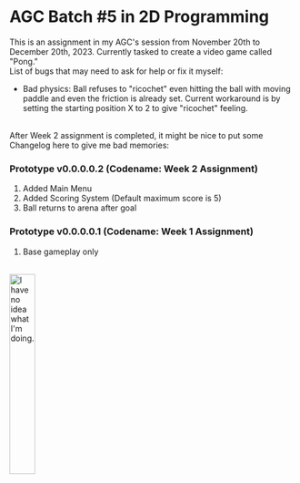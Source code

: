 <h1>AGC Batch #5 in 2D Programming</h1>
This is an assignment in my AGC's session from November 20th to December 20th, 2023. Currently tasked to create a video game called "Pong."
<br>
List of bugs that may need to ask for help or fix it myself:
<ul>
  <li>Bad physics: Ball refuses to "ricochet" even hitting the ball with moving paddle and even the friction is already set. Current workaround is by setting the starting position X to 2 to give "ricochet" feeling.</li>
</ul>
<br>
After Week 2 assignment is completed, it might be nice to put some Changelog here to give me bad memories:
<h3>Prototype v0.0.0.0.2 (Codename: Week 2 Assignment)</h3>
<ol>
  <li>Added Main Menu</li>
  <li>Added Scoring System (Default maximum score is 5)</li>
  <li>Ball returns to arena after goal</li>
</ol>
<h3>Prototype v0.0.0.0.1 (Codename: Week 1 Assignment)</h3>
<ol>
  <li>Base gameplay only</li>
</ol>
<br>
<img src="https://i.kym-cdn.com/photos/images/newsfeed/000/234/765/b7e.jpg" alt="I have no idea what I'm doing." width="30%">
